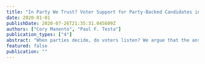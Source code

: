 ```yaml
---
title: "In Party We Trust? Voter Support for Party-Backed Candidates in Primary Elections"
date: 2020-01-01
publishDate: 2020-07-26T21:35:31.045609Z
authors: ["Cory Manento", "Paul F. Testa"]
publication_types: ["4"]
abstract: "When parties decide, do voters listen? We argue that the answer depends on voters' trust in the institutions of American politics. Using both a conjoint experiment and a traditional survey experiment with subjects voting in hypothetical congressional primary elections, we find that respondents from both parties are more likely to support a candidate when that candidate is endorsed by a member of the party or when the candidate has previously served in elected office. However, these findings are conditional on trust and partisanship. For Democrats, we find that support for party-backed candidates erodes among low-trust respondents. Low-trust Democrats are particularly resistant to candidates endorsed by traditional party elites such as Speaker Pelosi, President Obama, and the DCCC, and are less likely to support experienced candidates. We did not find large differences among high- and low-trust Republicans, but Republicans exhibited lower trust in institutions overall. The most salient attribute for Republicans is an endorsement from President Trump, which significantly boosted support in both studies. Our findings support party-centric theories of primaries but suggest that voter distrust in the political system threatens parties' control over their nominations."
featured: false
publication: ""
---
```



